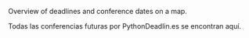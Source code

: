 Overview of deadlines and conference dates on a map.

Todas las conferencias futuras por PythonDeadlin.es se encontran aquí.
